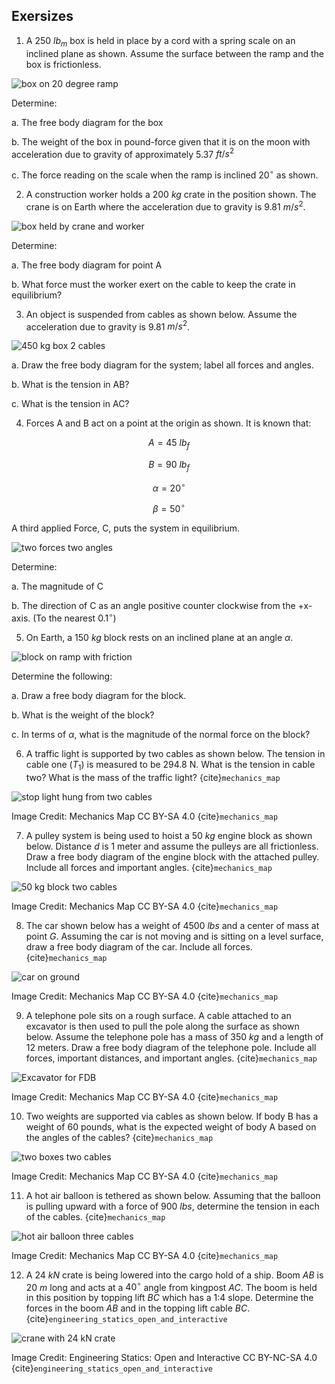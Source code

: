 ## Exersizes

1. A 250 $lb_m$ box is held in place by a cord with a spring scale on an inclined plane as shown. Assume the surface between the ramp and the box is frictionless.

![box on 20 degree ramp](images/box-on-20-degree-ramp.png)

Determine:

a. The free body diagram for the box

b. The weight of the box in pound-force given that it is on the moon with acceleration due to gravity of
approximately 5.37 $ft/s^2$

c. The force reading on the scale when the ramp is inclined $20^{\circ}$ as shown.

2. A construction worker holds a 200 $kg$ crate in the position shown. The crane is on Earth where the acceleration due to gravity is 9.81 $m/s^2$.

![box held by crane and worker](images/box-held-by-crane-and-worker.png)

Determine:

a. The free body diagram for point A

b. What force must the worker exert on the cable to keep the crate in equilibrium?

3. An object is suspended from cables as shown below. Assume the acceleration due to gravity is 9.81 $m/s^2$.

![450 kg box 2 cables](images/450kg-box-two-cables.png)

a. Draw the free body diagram for the system; label all forces and angles.

b. What is the tension in AB?

c. What is the tension in AC?

4. Forces A and B act on a point at the origin as shown. It is known that:

$$ A = 45 \ lb_f $$

$$ B = 90 \ lb_f $$

$$ \alpha = 20^{\circ}$$

$$ \beta = 50^{\circ} $$

A third applied Force, C, puts the system in equilibrium.

![two forces two angles](images/two-forces-two-angles.png)

Determine:

a. The magnitude of C

b. The direction of C as an angle positive counter clockwise from the +x-axis. (To the nearest $0.1^{\circ}$)

5. On Earth, a 150 $kg$ block rests on an inclined plane at an angle $\alpha$.

![block on ramp with friction](images/block-on-ramp-with-friction.png)

Determine the following:

a. Draw a free body diagram for the block.

b. What is the weight of the block?

c. In terms of $\alpha$, what is the magnitude of the normal force on the block?

6. A traffic light is supported by two cables as shown below. The tension in cable one ($T_1$) is measured to be 294.8 N. What is the tension in cable two? What is the mass of the traffic light? {cite}`mechanics_map`

![stop light hung from two cables](images/stop-light-two-cables.png)

Image Credit: Mechanics Map CC BY-SA 4.0 {cite}`mechanics_map`

7. A pulley system is being used to hoist a 50 $kg$ engine block as shown below. Distance $d$ is 1 meter and assume the pulleys are all frictionless. Draw a free body diagram of the engine block with the attached pulley. Include all forces and important angles. {cite}`mechanics_map`

![50 kg block two cables](images/50_kg_box_two_cables.png)

Image Credit: Mechanics Map CC BY-SA 4.0 {cite}`mechanics_map`

8. The car shown below has a weight of 4500 $lbs$ and a center of mass at point $G$. Assuming the car is not moving and is sitting on a level surface, draw a free body diagram of the car. Include all forces. {cite}`mechanics_map`

![car on ground](images/car_for_FBD.png)

Image Credit: Mechanics Map CC BY-SA 4.0 {cite}`mechanics_map`

9. A telephone pole sits on a rough surface. A cable attached to an excavator is then used to pull the pole along the surface as shown below. Assume the telephone pole has a mass of 350 $kg$ and a length of 12 meters. Draw a free body diagram of the telephone pole. Include all forces, important distances, and important angles. {cite}`mechanics_map`

![Excavator for FDB](images/excavator_for_FBD.png)

Image Credit: Mechanics Map CC BY-SA 4.0 {cite}`mechanics_map`

10. Two weights are supported via cables as shown below. If body B has a weight of 60 pounds, what is the expected weight of body A based on the angles of the cables? {cite}`mechanics_map`

![two boxes two cables](images/two_boxes_two_cables.png)

Image Credit: Mechanics Map CC BY-SA 4.0 {cite}`mechanics_map`

11. A hot air balloon is tethered as shown below. Assuming that the balloon is pulling upward with a force of 900 $lbs$, determine the tension in each of the cables. {cite}`mechanics_map`

![hot air balloon three cables](images/balloon_3D_three_cables.png)

Image Credit: Mechanics Map CC BY-SA 4.0 {cite}`mechanics_map`

12. A 24 $kN$ crate is being lowered into the cargo hold of a ship. Boom $AB$ is 20 $m$ long and acts at a $40^{\circ}$ angle from kingpost $AC$. The boom is held in this position by topping lift $BC$ which has a 1:4 slope. Determine the forces in the boom $AB$ and in the topping lift cable $BC$. {cite}`engineering_statics_open_and_interactive`

![crane with 24 kN crate](images/box_hung_from_boom.*)

Image Credit: Engineering Statics: Open and Interactive CC BY-NC-SA 4.0 {cite}`engineering_statics_open_and_interactive`
